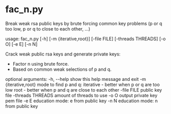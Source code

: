 # fac_n.py
Break weak rsa public keys by brute forcing common key problems (p or q too low, p or q to close to each other, ...)

usage: fac_n.py [-h] [-m {iterative,root}] [-file FILE] [-threads THREADS]
                [-o O] [-e E] [-n N]

Crack weak public rsa keys and generate private keys:
- Factor n using brute force.
- Based on common weak selections of p and q.

optional arguments:
  -h, --help           show this help message and exit
  -m {iterative,root}  mode to find p and q:
                       iterative	- better when p or q are too low
                       root		- better when p and q are close to each other
  -file FILE           public key file
  -threads THREADS     amount of threads to use
  -o O                 output private key pem file
  -e E                 education mode: e from public key
  -n N                 education mode: n from public key

